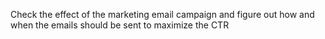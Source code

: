 Check the effect of the marketing email campaign and figure out how and when the emails should be sent to maximize the CTR
